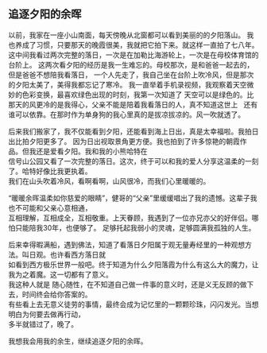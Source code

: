 ## 追逐夕阳的余晖

以前，我家在一座小山南面，每天傍晚从北窗都可以看到美丽的的夕阳落山。
我也养成了习惯，只要那天的晚霞很美，我就把它拍下来。就这样一直拍了七八年。
这中间我看过两次完整的落日，一次是在加勒比海游轮上，一次是在母校体育馆的台阶上。
这两次看夕阳的经历是我一生难忘的。母校那次，是和爸爸一起去的，但是爸爸不想陪我看落日，
一个人先走了，我自己坐在台阶上吹冷风，但是那次的夕阳太美了，美得我都忘记了寒冷。
我一直举着手机录视频，我观察着天空微妙的色彩变换，最喜欢绿色出现的时刻，我第一次知道了
天空可以是绿色的。比那天的风更冷的是我得心，父亲不能是陪着我看落日的人，真不知道这世上  
还有谁可以依靠。在那时作为单身狗的我心里真的是拔凉拔凉的。风一吹就透了。

后来我们搬家了，我不仅能看到夕阳，还能看到海上日出，真是太幸福啦。我拍日出比拍夕阳更多了。
因为日出视取景角更方便。我也拍到了许多惊艳的朝霞作品。但我还是爱看夕阳。我和我的小熊哈特在  
信号山公园又看了一次完整的落日。这次，终于可以和我的爱人分享这温柔的一刻了。哈特好像比我更执着。  
我们在山头吹着冷风，看啊看啊，山风很冷，而我们心里暖暖的。

“暖暖余晖温柔如你慈爱的眼睛”，健哥的“父亲”里缓缓唱出了我的遗憾。这辈子我也不可能和父亲心意相通，  
互相理解，互相成全，互相敬重。上天眷顾，我遇到了一位亦兄亦父的好伴侣。哪怕只能陪我30年，也便够了。 
足够托起我弱小的灵魂，足够圆满我孤独的人生。

后来幸得暇满船，遇到佛法，知道了看落日夕阳属于观无量寿经里的一种观想方法。叫日观。也许看西方落日就  
如看到西方极乐世界一般吧。终于知道为什么夕阳落霞为什么有这么大的魔力，让我为之着魔。这一切都有了意义。  
我这种人就是 随心随性，在不知道自己做一件事的意义时，还是义无反顾的做下去，时间终会给你答案的。  
有些看上去无意义徒劳的事情，最终会成为记忆里的一颗颗珍珠，闪闪发光。当想明白为何要去做再行动，  
多半就错过了，晚了。

我想我会用我的余生，继续追逐夕阳的余晖。
